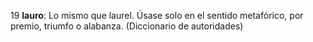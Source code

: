 19 **lauro**: Lo mismo que laurel. Úsase solo en el sentido metafórico, por premio, triumfo o alabanza. (Diccionario de autoridades)
